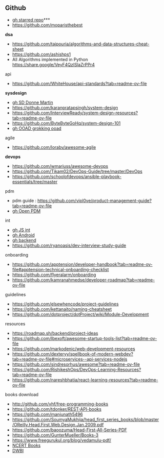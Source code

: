 ## Github
* [gh starred repo](https://github.com/alegunta-git?tab=stars)***
* https://github.com/moparisthebest

**dsa**
* https://github.com/tajpouria/algorithms-and-data-structures-cheat-sheet
* https://github.com/ashishps1
* All Algorithms implemented in Python https://share.google/VeyF4QzISlaZrPPr4

api
* https://github.com/WhiteHouse/api-standards?tab=readme-ov-file

**sysdesign**
* [gh SD Donne Martin](https://github.com/donnemartin/system-design-primer)
* https://github.com/karanpratapsingh/system-design
* https://github.com/InterviewReady/system-design-resources?tab=readme-ov-file
* https://github.com/ByteByteGoHq/system-design-101
* [gh OOAD grokking ooad](https://github.com/tssovi/grokking-the-object-oriented-design-interview?tab=readme-ov-file)


agile
* https://github.com/lorabv/awesome-agile

**devops**
* https://github.com/wmariuss/awesome-devops
* https://github.com/Tikam02/DevOps-Guide/tree/master/DevOps
* https://github.com/schoolofdevops/ansible-playbook-essentials/tree/master
  
pdm
* pdm guide : https://github.com/vipl0ve/product-management-guide?tab=readme-ov-file
* [gh Open PDM](https://github.com/ProductHired/open-product-management)


int
* [gh JS int](https://github.com/sudheerj/javascript-interview-questions#what-are-classes-in-es6)
* [gh Android](https://github.com/amitshekhariitbhu/android-interview-questions#core-android)
* [gh backend](https://github.com/arialdomartini/Back-End-Developer-Interview-Questions#anti-corruption-layer)
* https://github.com/ryanoasis/dev-interview-study-guide

onboarding
* https://github.com/apptension/developer-handbook?tab=readme-ov-file#apptension-technical-onboarding-checklist
* https://github.com/flyeralarm/onboarding
* https://github.com/kamranahmedse/developer-roadmap?tab=readme-ov-file

guidelines
* https://github.com/elsewhencode/project-guidelines
* https://github.com/kettanaito/naming-cheatsheet
* https://github.com/dotproject/dotProject/wiki/Module-Development

resources
* https://roadmap.sh/backend/project-ideas
* https://github.com/Ibexoft/awesome-startup-tools-list?tab=readme-ov-file
* https://github.com/markodenic/web-development-resources
* https://github.com/dexteryy/spellbook-of-modern-webdev?tab=readme-ov-file#microservices--api-services-nodejs
* https://github.com/sindresorhus/awesome?tab=readme-ov-file
* https://github.com/RishikeshOps/DevOps-Learning-Resources?tab=readme-ov-file
* https://github.com/nareshbhatia/react-learning-resources?tab=readme-ov-file

books download
* http://github.com/vhf/free-programming-books
* https://github.com/tdonker/REST-API-books
* https://github.com/manjunath5496
* https://github.com/SoumyaMukhija/head_first_series_books/blob/master/OReilly.Head.First.Web.Design.Jan.2009.pdf
* https://github.com/baoozuma/Head-First-All-Series-PDF
* https://github.com/GunterMueller/Books-3
* https://www.freegurukul.org/blog/vedamulu-pdf/
* [NCERT Books](https://ncert.nic.in/textbook.php)
* [DWBI](https://anuradhasrinivas.wordpress.com/wp-content/uploads/2013/03/data-warehousing-fundamentals-by-paulraj-ponniah.pdf)

